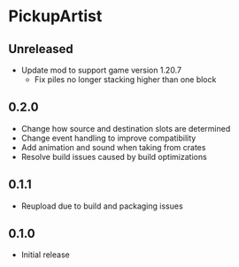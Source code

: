 # PickupArtist

## Unreleased

- Update mod to support game version 1.20.7
  - Fix piles no longer stacking higher than one block

## 0.2.0

- Change how source and destination slots are determined
- Change event handling to improve compatibility
- Add animation and sound when taking from crates
- Resolve build issues caused by build optimizations

## 0.1.1

- Reupload due to build and packaging issues

## 0.1.0

- Initial release
